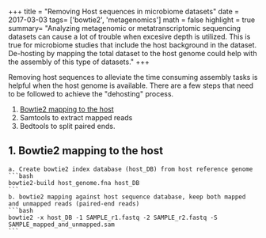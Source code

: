 +++
title = "Removing Host sequences in microbiome datasets"
date = 2017-03-03
tags= ['bowtie2', 'metagenomics']
math = false
highlight = true
summary= "Analyzing metagenomic or metatranscriptomic sequencing datasets can cause a lot of trouble when excesive depth is utilized. This is true for microbiome studies that include the host background in the dataset. De-hosting by mapping the total dataset to the host genome could help with the assembly of this type of datasets."
+++

Removing host sequences to alleviate the time consuming assembly tasks is helpful when the host genome is available. There are a few steps that need to be followed to achieve the "dehosting" process. 

1. [Bowtie2 mapping to the host](#bowtie2-mapping-to-the-host)
2. Samtools to extract mapped reads
3. Bedtools to split paired ends.


## 1. Bowtie2 mapping to the host
	a. Create bowtie2 index database (host_DB) from host reference genome
	```bash
	bowtie2-build host_genome.fna host_DB
	```
	b. bowtie2 mapping against host sequence database, keep both mapped and unmapped reads (paired-end reads)
	```bash
	bowtie2 -x host_DB -1 SAMPLE_r1.fastq -2 SAMPLE_r2.fastq -S SAMPLE_mapped_and_unmapped.sam
	```
	